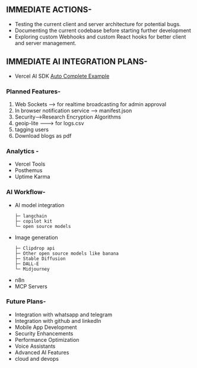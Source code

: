 ## IMMEDIATE ACTIONS-
* Testing the current client and server architecture for potential bugs.
* Documenting the current codebase before starting further development
* Exploring custom Webhooks and custom React hooks for better client and server management.

## IMMEDIATE AI INTEGRATION PLANS-
* Vercel AI SDK [Auto Complete Example](https://ai-sdk.dev/docs/ai-sdk-ui/completion)

### Planned Features-  
1. Web Sockets --> for realtime broadcasting for admin approval 
2. In browser notification service --> manifest.json
3. Security-->Research Encryption Algorithms
4. geoip-lite ---> for logs.csv
5. tagging users
6. Download blogs as pdf
   
### Analytics -
* Vercel Tools
* Posthemus
* Uptime Karma

### AI Workflow-
* AI model integration
   ``` 
   ├─ langchain
   ├─ copilot kit
   └─ open source models
   ```
* Image generation
   ```
   ├─ Clipdrop api
   ├─ Other open source models like banana
   ├─ Stable Diffusion
   ├─ DALL-E
   └─ Midjourney
   ```
* n8n
* MCP Servers

### Future Plans-
* Integration with whatsapp and telegram
* Integration with github and linkedIn
* Mobile App Development
* Security Enhancements
* Performance Optimization
* Voice Assistants
* Advanced AI Features
* cloud and devops
